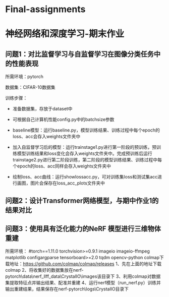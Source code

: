 # Final-assignments
# 神经网络和深度学习-期末作业
## 问题1：对比监督学习与自监督学习在图像分类任务中的性能表现
所需环境：pytorch

数据集：CIFAR-10数据集

训练步骤：
* 准备数据集，存放于dataset中

* 可根据自己计算机性能config.py中的batchsize参数

* baseline模型：运行baseline.py，模型训练结果、训练过程中每个epoch的loss、acc会存入weights文件夹中
* 加入自监督学习后的模型：运行trainstage1.py进行第一阶段的预训练，预训练模型训练结果和loss变化会存入weights文件夹中。完成预训练后运行trainstage2.py进行第二阶段训练，第二阶段的模型训练结果、训练过程中每个epoch的loss、acc同样会存入weights文件夹中
* 绘制loss、acc曲线：运行showlossacc.py，可对训练集loss和测试集acc进行画图，图片会保存在loss_acc_plots文件夹中


## 问题2：设计Transformer网络模型，与期中作业1的结果对比



## 问题3：使用具有泛化能力的NeRF 模型进行三维物体重建
所需环境：
#torch==1.11.0
torchvision>=0.9.1
imageio
imageio-ffmpeg
matplotlib
configargparse
tensorboard>=2.0
tqdm
opencv-python
colmap下载地址：https://github.com/colmap/colmap/releases
1、先在上面的地址下载colmap
2、将收集好的数据集放在nerf-pytorch\data\nerf_llff_data\CrystalIO\images该目录下
3、利用colmap对数据集提取特征点并输出结果、配准并重建
4、运行nerf模型（run_nerf.py）训练并输出重建结果，结果保存在nerf-pytorch\logs\CrystalIO目录下
